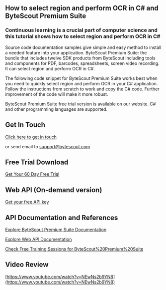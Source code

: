 ## How to select region and perform OCR in C# and ByteScout Premium Suite

### Continuous learning is a crucial part of computer science and this tutorial shows how to select region and perform OCR in C#

Source code documentation samples give simple and easy method to install a needed feature into your application. ByteScout Premium Suite: the bundle that includes twelve SDK products from ByteScout including tools and components for PDF, barcodes, spreadsheets, screen video recording. It can select region and perform OCR in C#.

The following code snippet for ByteScout Premium Suite works best when you need to quickly select region and perform OCR in your C# application. Follow the instructions from scratch to work and copy the C# code. Further improvement of the code will make it more robust.

ByteScout Premium Suite free trial version is available on our website. C# and other programming languages are supported.

## Get In Touch

[Click here to get in touch](https://bytescout.zendesk.com/hc/en-us/requests/new?subject=ByteScout%20Premium%20Suite%20Question)

or send email to [support@bytescout.com](mailto:support@bytescout.com?subject=ByteScout%20Premium%20Suite%20Question) 

## Free Trial Download

[Get Your 60 Day Free Trial](https://bytescout.com/download/web-installer?utm_source=github-readme)

## Web API (On-demand version)

[Get your free API key](https://pdf.co/documentation/api?utm_source=github-readme)

## API Documentation and References

[Explore ByteScout Premium Suite Documentation](https://bytescout.com/documentation/index.html?utm_source=github-readme)

[Explore Web API Documentation](https://pdf.co/documentation/api?utm_source=github-readme)

[Check Free Training Sessions for ByteScout%20Premium%20Suite](https://academy.bytescout.com/)

## Video Review

[https://www.youtube.com/watch?v=NEwNs2b9YN8](https://www.youtube.com/watch?v=NEwNs2b9YN8)